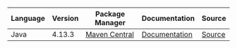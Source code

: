 # 

|Language|Version|Package Manager|Documentation|Source|
|-|-|-|-|-|
|Java|4.13.3|[Maven Central](https://central.sonatype.com/artifact/com.konfigthis/snaptrade-java-sdk/4.13.3)|[Documentation](https://github.com/passiv/snaptrade-sdks/tree/master/sdks/java/README.md)|[Source](https://github.com/passiv/snaptrade-sdks/tree/master/sdks/java)|